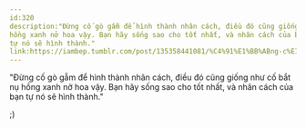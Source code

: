 ```yaml
---
id:320
description:"Đừng cố gò gẫm để hình thành nhân cách, điều đó cũng giống như cố bắt nụ
hồng xanh nở hoa vậy. Bạn hãy sống sao cho tốt nhất, và nhân cách của bạn
tự nó sẽ hình thành."
link:https://iambep.tumblr.com/post/135358441081/%C4%91%E1%BB%ABng-c%E1%BB%91-g%C3%B2-g%E1%BA%ABm-%C4%91%E1%BB%83-h%C3%ACnh-th%C3%A0nh-nh%C3%A2n-c%C3%A1ch-%C4%91i%E1%BB%81u-%C4%91%C3%B3
---
```


"Đừng cố gò gẫm để hình thành nhân cách, điều đó cũng giống như cố bắt nụ
hồng xanh nở hoa vậy. Bạn hãy sống sao cho tốt nhất, và nhân cách của bạn
tự nó sẽ hình thành."

;)